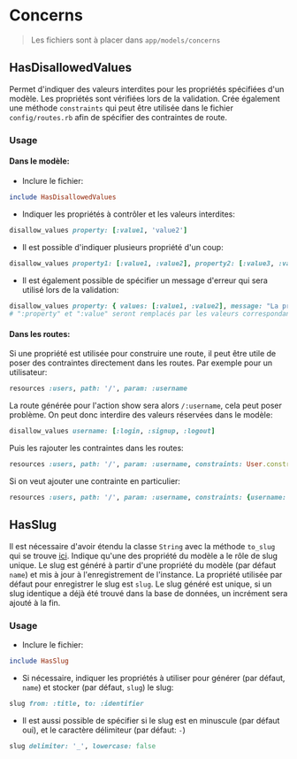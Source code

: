 # Concerns

> Les fichiers sont à placer dans `app/models/concerns`

## HasDisallowedValues

Permet d'indiquer des valeurs interdites pour les propriétés spécifiées d'un modèle. Les propriétés sont vérifiées lors de la validation. Crée également une méthode `constraints` qui peut être utilisée dans le fichier `config/routes.rb` afin de spécifier des contraintes de route.

### Usage

#### Dans le modèle:
- Inclure le fichier:
```ruby
include HasDisallowedValues
```

- Indiquer les propriétés à contrôler et les valeurs interdites:
```ruby
disallow_values property: [:value1, 'value2']
```

- Il est possible d'indiquer plusieurs propriété d'un coup:
```ruby
disallow_values property1: [:value1, :value2], property2: [:value3, :value4]
```

- Il est également possible de spécifier un message d'erreur qui sera utilisé lors de la validation:
```ruby
disallow_values property: { values: [:value1, :value2], message: "La propriété :property ne peut pas prendre la valeur :value" }
# ":property" et ":value" seront remplacés par les valeurs correspondantes
```

#### Dans les routes:
Si une propriété est utilisée pour construire une route, il peut être utile de poser des contraintes directement dans les routes. Par exemple pour un utilisateur:
```ruby
resources :users, path: '/', param: :username
```

La route générée pour l'action show sera alors `/:username`, cela peut poser problème. On peut donc interdire des valeurs réservées dans le modèle:
```ruby
disallow_values username: [:login, :signup, :logout]
```

Puis les rajouter les contraintes dans les routes:
```ruby
resources :users, path: '/', param: :username, constraints: User.constraints
```

Si on veut ajouter une contrainte en particulier:
```ruby
resources :users, path: '/', param: :username, constraints: {username: User.constraints[:username]}
```

## HasSlug

Il est nécessaire d'avoir étendu la classe `String` avec la méthode `to_slug` qui se trouve [ici](https://github.com/juliendargelos/Rails-snippets/tree/master/concerns).
Indique qu'une des propriété du modèle a le rôle de slug unique. Le slug est généré à partir d'une propriété du modèle (par défaut `name`) et mis à jour à l'enregistrement de l'instance. La propriété utilisée par défaut pour enregistrer le slug est `slug`.
Le slug généré est unique, si un slug identique a déjà été trouvé dans la base de données, un incrément sera ajouté à la fin.

### Usage
- Inclure le fichier:
```ruby
include HasSlug
```

- Si nécessaire, indiquer les propriétés à utiliser pour générer (par défaut, `name`) et stocker (par défaut, `slug`) le slug:
```ruby
slug from: :title, to: :identifier
```

- Il est aussi possible de spécifier si le slug est en minuscule (par défaut oui), et le caractère délimiteur (par défaut: `-`)
```ruby
slug delimiter: '_', lowercase: false
```
